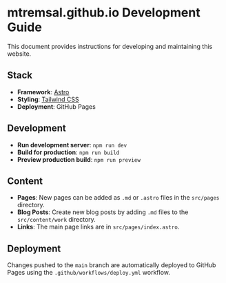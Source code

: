 # mtremsal.github.io Development Guide

This document provides instructions for developing and maintaining this website.

## Stack

- **Framework**: [Astro](https://astro.build/)
- **Styling**: [Tailwind CSS](https://tailwindcss.com/)
- **Deployment**: GitHub Pages

## Development

- **Run development server**: `npm run dev`
- **Build for production**: `npm run build`
- **Preview production build**: `npm run preview`

## Content

- **Pages**: New pages can be added as `.md` or `.astro` files in the `src/pages` directory.
- **Blog Posts**: Create new blog posts by adding `.md` files to the `src/content/work` directory.
- **Links**: The main page links are in `src/pages/index.astro`.

## Deployment

Changes pushed to the `main` branch are automatically deployed to GitHub Pages using the `.github/workflows/deploy.yml` workflow.
